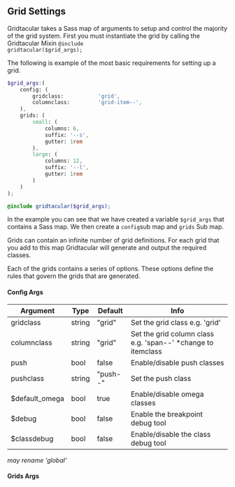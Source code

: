## Grid Settings

Gridtacular takes a Sass map of arguments to setup and control the majority of the grid system. First you must instantiate the grid by calling the Gridtacular Mixin <code class="language-scss">@include gridtacular($grid_args);</code>

The following is example of the most basic requirements for setting up a grid. 

```scss
$grid_args:(
	config: (
        gridclass:           'grid',
        columnclass:         'grid-item--',
    ),
    grids: (
        small: (
            columns: 6,
            suffix: '--s',
            gutter: 1rem
        ),
        large: (
        	columns: 12,
            suffix: '--l',
            gutter: 1rem
        )
    )
);

@include gridtacular($grid_args);
```
In the example you can see that we have created a variable <code class="language-scss">$grid_args</code> that contains a Sass map. We then create a <code class="language-scss">config</code>sub map and <code class="language-scss">grids</code> Sub map.

Grids can contain an infinite number of grid definitions. For each grid that you add to this map Gridtacular will generate and output the required classes.

Each of the grids contains a series of options. These options define the rules that govern the grids that are generated.

#### Config Args

Argument | Type | Default | Info
------ | ---- | ------- | -----------
gridclass | string | "grid" | Set the grid class e.g. 'grid'
columnclass | string | "grid" | Set the grid column class e.g. 'span--' *change to itemclass
push | bool | false | Enable/disable push classes
pushclass | string | "push--" | Set the push class
$default_omega | bool | true | Enable/disable omega classes
$debug | bool | false | Enable the breakpoint debug tool 
$classdebug | bool | false | Enable/disable the class debug tool


*may rename 'global'*

#### Grids Args